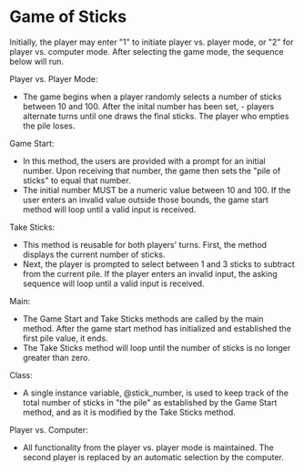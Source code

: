 # Game of Sticks
Initially, the player may enter "1" to initiate player vs. player mode, or "2" for player vs. computer mode.
After selecting the game mode, the sequence below will run.

Player vs. Player Mode:
- The game begins when a player randomly selects a number of sticks between 10 and 100. After the inital number has been set, - players alternate turns until one draws the final sticks. The player who empties the pile loses.

Game Start:
- In this method, the users are provided with a prompt for an initial number. Upon receiving that number, the game then sets the "pile of sticks" to equal that number.
- The initial number MUST be a numeric value between 10 and 100. If the user enters an invalid value outside those bounds, the game start method will loop until a valid input is received.

Take Sticks:
- This method is reusable for both players' turns. First, the method displays the current number of sticks. 
- Next, the player is prompted to select between 1 and 3 sticks to subtract from the current pile. If the player enters an invalid input, the asking sequence will loop until a valid input is received.

Main: 
- The Game Start and Take Sticks methods are called by the main method. After the game start method has initialized and established the first pile value, it ends.
- The Take Sticks method will loop until the number of sticks is no longer greater than zero. 

Class:
- A single instance variable, @stick_number, is used to keep track of the total number of sticks in "the pile" as established by the Game Start method, and as it is modified by the Take Sticks method.

Player vs. Computer:
- All functionality from the player vs. player mode is maintained. The second player is replaced by an automatic selection by the computer. 
